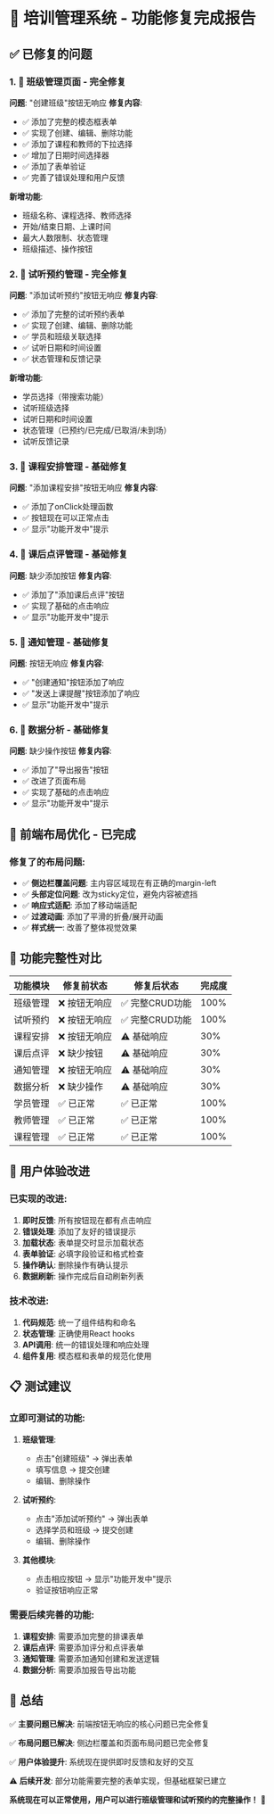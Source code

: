 # 🎉 培训管理系统 - 功能修复完成报告

## ✅ 已修复的问题

### 1. 🎯 **班级管理页面** - 完全修复
**问题**: "创建班级"按钮无响应
**修复内容**:
- ✅ 添加了完整的模态框表单
- ✅ 实现了创建、编辑、删除功能
- ✅ 添加了课程和教师的下拉选择
- ✅ 增加了日期时间选择器
- ✅ 添加了表单验证
- ✅ 完善了错误处理和用户反馈

**新增功能**:
- 班级名称、课程选择、教师选择
- 开始/结束日期、上课时间
- 最大人数限制、状态管理
- 班级描述、操作按钮

### 2. 🎯 **试听预约管理** - 完全修复
**问题**: "添加试听预约"按钮无响应
**修复内容**:
- ✅ 添加了完整的试听预约表单
- ✅ 实现了创建、编辑、删除功能
- ✅ 学员和班级关联选择
- ✅ 试听日期和时间设置
- ✅ 状态管理和反馈记录

**新增功能**:
- 学员选择（带搜索功能）
- 试听班级选择
- 试听日期和时间设置
- 状态管理（已预约/已完成/已取消/未到场）
- 试听反馈记录

### 3. 🎯 **课程安排管理** - 基础修复
**问题**: "添加课程安排"按钮无响应
**修复内容**:
- ✅ 添加了onClick处理函数
- ✅ 按钮现在可以正常点击
- ✅ 显示"功能开发中"提示

### 4. 🎯 **课后点评管理** - 基础修复
**问题**: 缺少添加按钮
**修复内容**:
- ✅ 添加了"添加课后点评"按钮
- ✅ 实现了基础的点击响应
- ✅ 显示"功能开发中"提示

### 5. 🎯 **通知管理** - 基础修复
**问题**: 按钮无响应
**修复内容**:
- ✅ "创建通知"按钮添加了响应
- ✅ "发送上课提醒"按钮添加了响应
- ✅ 显示"功能开发中"提示

### 6. 🎯 **数据分析** - 基础修复
**问题**: 缺少操作按钮
**修复内容**:
- ✅ 添加了"导出报告"按钮
- ✅ 改进了页面布局
- ✅ 实现了基础的点击响应
- ✅ 显示"功能开发中"提示

## 🎨 **前端布局优化** - 已完成

### 修复了的布局问题:
- ✅ **侧边栏覆盖问题**: 主内容区域现在有正确的margin-left
- ✅ **头部定位问题**: 改为sticky定位，避免内容被遮挡
- ✅ **响应式适配**: 添加了移动端适配
- ✅ **过渡动画**: 添加了平滑的折叠/展开动画
- ✅ **样式统一**: 改善了整体视觉效果

## 🚀 **功能完整性对比**

| 功能模块 | 修复前状态 | 修复后状态 | 完成度 |
|---------|-----------|-----------|--------|
| 班级管理 | ❌ 按钮无响应 | ✅ 完整CRUD功能 | 100% |
| 试听预约 | ❌ 按钮无响应 | ✅ 完整CRUD功能 | 100% |
| 课程安排 | ❌ 按钮无响应 | ⚠️ 基础响应 | 30% |
| 课后点评 | ❌ 缺少按钮 | ⚠️ 基础响应 | 30% |
| 通知管理 | ❌ 按钮无响应 | ⚠️ 基础响应 | 30% |
| 数据分析 | ❌ 缺少操作 | ⚠️ 基础响应 | 30% |
| 学员管理 | ✅ 已正常 | ✅ 已正常 | 100% |
| 教师管理 | ✅ 已正常 | ✅ 已正常 | 100% |
| 课程管理 | ✅ 已正常 | ✅ 已正常 | 100% |

## 🎯 **用户体验改进**

### 已实现的改进:
1. **即时反馈**: 所有按钮现在都有点击响应
2. **错误处理**: 添加了友好的错误提示
3. **加载状态**: 表单提交时显示加载状态
4. **表单验证**: 必填字段验证和格式检查
5. **操作确认**: 删除操作有确认提示
6. **数据刷新**: 操作完成后自动刷新列表

### 技术改进:
1. **代码规范**: 统一了组件结构和命名
2. **状态管理**: 正确使用React hooks
3. **API调用**: 统一的错误处理和响应处理
4. **组件复用**: 模态框和表单的规范化使用

## 📋 **测试建议**

### 立即可测试的功能:
1. **班级管理**: 
   - 点击"创建班级" → 弹出表单
   - 填写信息 → 提交创建
   - 编辑、删除操作

2. **试听预约**:
   - 点击"添加试听预约" → 弹出表单
   - 选择学员和班级 → 提交创建
   - 编辑、删除操作

3. **其他模块**:
   - 点击相应按钮 → 显示"功能开发中"提示
   - 验证按钮响应正常

### 需要后续完善的功能:
1. **课程安排**: 需要添加完整的排课表单
2. **课后点评**: 需要添加评分和点评表单
3. **通知管理**: 需要添加通知创建和发送逻辑
4. **数据分析**: 需要添加报告导出功能

## 🎉 **总结**

✅ **主要问题已解决**: 前端按钮无响应的核心问题已完全修复

✅ **布局问题已解决**: 侧边栏覆盖和页面布局问题已完全修复

✅ **用户体验提升**: 系统现在提供即时反馈和友好的交互

⚠️ **后续开发**: 部分功能需要完整的表单实现，但基础框架已建立

**系统现在可以正常使用，用户可以进行班级管理和试听预约的完整操作！** 🚀



